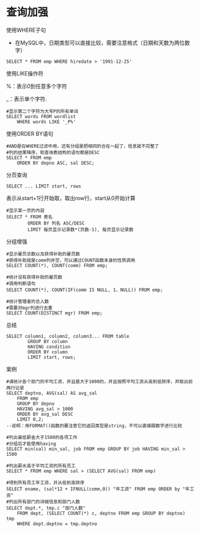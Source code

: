 # 查询加强

使用WHERE子句

* 在MySQL中，日期类型可以直接比较，需要注意格式（日期和天数为两位数字）

```SELECT * FROM emp WHERE hiredate > '1991-12-25'```



使用LIKE操作符

%：表示0到任意多个字符

_：表示单个字符.

```mysql
#显示第二个字符为大写P的所有单词
SELECT words FROM wordlist
	WHERE words LIKE '_P%'
```



使用ORDER BY语句

```mysql
#AND是在WHERE过滤中用，还有分组是把相同的合在一起了，信息就不完整了
#列的结果降序，和查询表结构的语句都是DESC
SELECT * FROM emp
	ORDER BY depno ASC, sal DESC;
```



分页查询

```SELECT ... LIMIT start, rows```

表示从start+1行开始取，取出row行，start从0开始计算

```mysql
#显示某一页的内容
SELECT * FROM 表名
		ORDER BY 列名 ASC/DESC
		LIMIT 每页显示记录数*(页数-1), 每页显示记录数
```



分组增强

```mysql
#显示雇员总数以及获得补助的雇员数
#获得补助就是comm列非空，可以通过COUNT函数本身的性质调用
SELECT COUNT(*), COUNT(comm) FROM emp;

#统计没有获得补助的雇员数
#调用判断语句
SELECT COUNT(*), COUNT(IF(comm IS NULL, 1，NULL)) FROM emp;

#统计管理者的总人数
#需要对mgr列进行去重
SELECT COUNT(DISTINCT mgr) FROM emp;
```

总结

```mysql
SELECT column1, column2, column3... FROM table
		GROUP BY column
		HAVING condition
		ORDER BY column
		LIMIT start, rows;
```

案例

```mysql
#请统计各个部门的平均工资，并且是大于1000的，并且按照平均工资从高到低排序，并取出前两行记录
SELECT deptno, AVG(sal) AS avg_sal
	FROM emp
	GROUP BY depno
	HAVING avg_sal > 1000
	ORDER BY avg_sal DESC
	LIMIT 0,2;
--说明：用FORMAT()函数的要注意它的返回类型是string，不可以直接跟数字进行比较

#列出最低薪金大于1500的各项工作
#分组后才能使用having
SELECT min(sal) min_sal, job FROM emp GROUP BY job HAVING min_sal > 1500

#列出薪水高于平均工资的所有员工
SELECT * FROM emp WHERE sal > (SELECT AVG(sal) FROM emp)

#得到所有员工年工资，并从低到高排序
SELECT ename, (sal*12 + IFNULL(comm,0)) "年工资" FROM emp ORDER by "年工资"
#列出所有部门的详细信息和部门人数
SELECT dept.*, tmp.c "部门人数" 
	FROM dept, (SELECT COUNT(*) c, deptno FROM emp GROUP BY deptno) tmp
	WHERE dept.deptno = tmp.deptno
```


